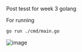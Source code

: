 Post tesst for week 3 golang

For running
```sh
go run ./cmd/main.go
```

![image](https://github.com/user-attachments/assets/16d37d41-65f3-4442-b755-0572203359a1)
